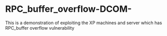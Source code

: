 # RPC_buffer_overflow-DCOM-
This is a demonstration of exploiting the XP machines and server which has RPC_buffer overflow vulnerability
